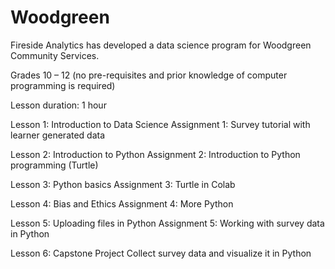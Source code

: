 # Woodgreen
Fireside Analytics has developed a data science program for Woodgreen Community Services.

Grades 10 – 12 (no pre-requisites and prior knowledge of computer programming is required)

Lesson duration: 1 hour

Lesson 1: Introduction to Data Science 
Assignment 1: Survey tutorial with learner generated data

Lesson 2: Introduction to Python 
Assignment 2: Introduction to Python programming (Turtle)

Lesson 3: Python basics
Assignment 3: Turtle in Colab

Lesson 4: Bias and Ethics
Assignment 4: More Python

Lesson 5: Uploading files in Python
Assignment 5: Working with survey data in Python

Lesson 6: Capstone Project
Collect survey data and visualize it in Python

